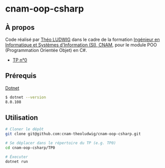 # cnam-oop-csharp

## À propos

Code réalisé par [Théo LUDWIG](https://theoludwig.fr) dans le cadre de la formation [Ingénieur en Informatique et Systèmes d'Information (SI), CNAM](https://www.itii-alsace.fr/formations/informatique-et-systemes-dinformation-le-cnam/), pour le module POO (Programmation Orientée Objet) en C#.

- [TP n°0](./TP0)

## Prérequis

[Dotnet](https://dotnet.microsoft.com/)

```sh
$ dotnet --version
8.0.108
```

## Utilisation

```sh
# Cloner le dépôt
git clone git@github.com:cnam-theoludwig/cnam-oop-csharp.git

# Se déplacer dans le répertoire du TP (e.g. TP0)
cd cnam-oop-csharp/TP0

# Éxecuter
dotnet run
```
